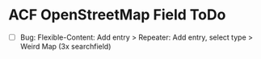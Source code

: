 
ACF OpenStreetMap Field ToDo
============================

 - [ ] Bug: Flexible-Content: Add entry > Repeater: Add entry, select type > Weird Map (3x searchfield)
